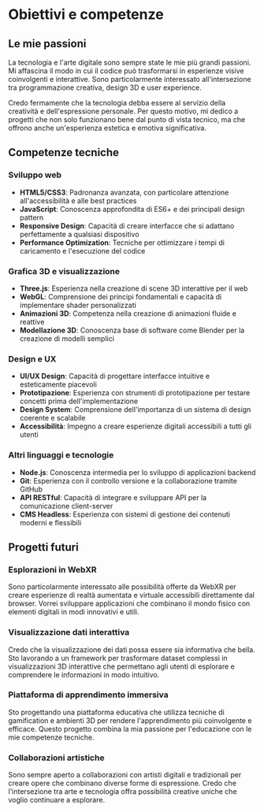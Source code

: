 # Obiettivi e competenze

## Le mie passioni

La tecnologia e l'arte digitale sono sempre state le mie più grandi passioni. Mi affascina il modo in cui il codice può trasformarsi in esperienze visive coinvolgenti e interattive. Sono particolarmente interessato all'intersezione tra programmazione creativa, design 3D e user experience.

Credo fermamente che la tecnologia debba essere al servizio della creatività e dell'espressione personale. Per questo motivo, mi dedico a progetti che non solo funzionano bene dal punto di vista tecnico, ma che offrono anche un'esperienza estetica e emotiva significativa.

## Competenze tecniche

### Sviluppo web
- **HTML5/CSS3**: Padronanza avanzata, con particolare attenzione all'accessibilità e alle best practices
- **JavaScript**: Conoscenza approfondita di ES6+ e dei principali design pattern
- **Responsive Design**: Capacità di creare interfacce che si adattano perfettamente a qualsiasi dispositivo
- **Performance Optimization**: Tecniche per ottimizzare i tempi di caricamento e l'esecuzione del codice

### Grafica 3D e visualizzazione
- **Three.js**: Esperienza nella creazione di scene 3D interattive per il web
- **WebGL**: Comprensione dei principi fondamentali e capacità di implementare shader personalizzati
- **Animazioni 3D**: Competenza nella creazione di animazioni fluide e reattive
- **Modellazione 3D**: Conoscenza base di software come Blender per la creazione di modelli semplici

### Design e UX
- **UI/UX Design**: Capacità di progettare interfacce intuitive e esteticamente piacevoli
- **Prototipazione**: Esperienza con strumenti di prototipazione per testare concetti prima dell'implementazione
- **Design System**: Comprensione dell'importanza di un sistema di design coerente e scalabile
- **Accessibilità**: Impegno a creare esperienze digitali accessibili a tutti gli utenti

### Altri linguaggi e tecnologie
- **Node.js**: Conoscenza intermedia per lo sviluppo di applicazioni backend
- **Git**: Esperienza con il controllo versione e la collaborazione tramite GitHub
- **API RESTful**: Capacità di integrare e sviluppare API per la comunicazione client-server
- **CMS Headless**: Esperienza con sistemi di gestione dei contenuti moderni e flessibili

## Progetti futuri

### Esplorazioni in WebXR
Sono particolarmente interessato alle possibilità offerte da WebXR per creare esperienze di realtà aumentata e virtuale accessibili direttamente dal browser. Vorrei sviluppare applicazioni che combinano il mondo fisico con elementi digitali in modi innovativi e utili.

### Visualizzazione dati interattiva
Credo che la visualizzazione dei dati possa essere sia informativa che bella. Sto lavorando a un framework per trasformare dataset complessi in visualizzazioni 3D interattive che permettano agli utenti di esplorare e comprendere le informazioni in modo intuitivo.

### Piattaforma di apprendimento immersiva
Sto progettando una piattaforma educativa che utilizza tecniche di gamification e ambienti 3D per rendere l'apprendimento più coinvolgente e efficace. Questo progetto combina la mia passione per l'educazione con le mie competenze tecniche.

### Collaborazioni artistiche
Sono sempre aperto a collaborazioni con artisti digitali e tradizionali per creare opere che combinano diverse forme di espressione. Credo che l'intersezione tra arte e tecnologia offra possibilità creative uniche che voglio continuare a esplorare.
